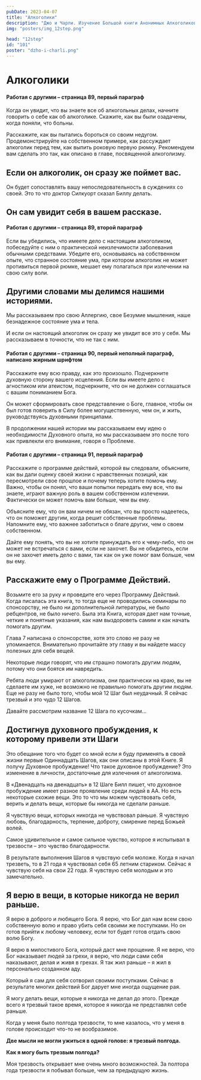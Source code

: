 ```yaml
---
pubDate: 2023-04-07
title: "Алкоголики"
description: "Джо и Чарли. Изучение Большой книги Анонимных Алкоголиков.  (100)"
img: "posters/img_12step.png"

head: "12step"
id: "101"
poster: "dzho-i-charli.png"
---
```


# Алкоголики

#### Работая с другими – страница 89, первый параграф

Когда он увидит, что вы знаете все об алкогольных делах, начните говорить о себе как об алкоголике. Скажите, как вы были озадачены, когда поняли, что больны.

Расскажите, как вы пытались бороться со своим недугом. Продемонстрируйте на собственном примере, как рассуждает алкоголик перед тем, как выпить роковую первую рюмку. Рекомендуем вам сделать это так, как описано в главе, посвященной алкоголизму.

## Если он алкоголик, он сразу же поймет вас.

Он будет сопоставлять вашу непоследовательность в суждениях со своей.
Это то что доктор Силкуорт сказал Биллу делать.

## Он сам увидит себя в вашем рассказе.

#### Работая с другими – страница 89, второй параграф

Если вы убедились, что имеете дело с настоящим алкоголиком, побеседуйте с ним о практической неизлечимости заболевания обычными средствами. Убедите его, основываясь на собственном опыте, что странное состояние ума, при котором алкоголик не может противиться первой рюмке, мешает ему полагаться при излечении на свою силу воли.

## Другими словами мы делимся нашими историями.

Мы рассказываем про свою Аллергию, свое Безумие мышления, наше безнадежное состояние ума и тела.

И если он настоящий алкоголик он сразу же увидит все это у себя. Мы рассказываем в точности, что не так с ним.

#### Работая с другими – страница 90, первый неполный параграф, написано жирным шрифтом

Расскажите ему всю правду, как это произошло. Подчеркните духовную сторону вашего исцеления. Если вы имеете дело с агностиком или атеистом, подчеркните, что он не должен соглашаться с вашим пониманием Бога.

Он может сформировать свое представление о Боге, главное, чтобы он был готов поверить в Силу более могущественную, чем он, и жить, руководствуясь духовными принципами.

В продолжении нашей истории мы рассказываем ему идею о необходимости Духовного опыта, но мы рассказываем это после того как привлекли его внимание, говоря о Проблеме.

#### Работая с другими – страница 91, первый параграф

Расскажите о программе действий, которой вы следовали, объясните, как вы дали оценку своей жизни с нравственных позиций, как пересмотрели свое прошлое и почему теперь хотите помочь ему. Важно, чтобы он понял, что ваши попытки передать ему все, что вы знаете, играют важную роль в вашем собственном излечении. Фактически он может помочь вам больше, чем вы ему.

Объясните ему, что он вам ничем не обязан, что вы просто надеетесь, что он поможет другим, когда решит собственные проблемы. Напомните ему, что важнее заботиться о благе других, чем о своем собственном.

Дайте ему понять, что вы не хотите принуждать его к чему-либо, что он может не встречаться с вами, если не захочет. Вы не обидитесь, если он не захочет иметь дело с вами, так как он уже помог вам больше, чем вы ему.

## Расскажите ему о Программе Действий.

Возьмите его за руку и проведите его через Программу Действий. Когда писалась эта книга, то тогда еще не проводились семинары по спонсорству, не было ни дополнительной литературы, не было ребцентров, не было ничего. Была эта Книга, которая дает нам точные, четкие и понятные указания, как нам выздороветь самим и как начать помогать другим.

Глава 7 написана о спонсорстве, хотя это слово не разу не упоминается. Внимательно прочитайте эту главу и вы найдете массу полезных для себя вещей.

Некоторые люди говорят, что им страшно помогать другим людям, потому что они боятся им навредить.

Ребята люди умирают от алкоголизма, они практически на краю, вы не сделаете им хуже, не возможно не правильно помогать другим людям. Еще не разу не было того, чтобы мой 12 Шаг был неудачный. Я сейчас трезвый и это чудо 12 Шагов.

Давайте рассмотрим название 12 Шага по кусочкам…

## Достигнув духовного пробуждения, к которому привели эти Шаги

Это обещание того что будет со мной если я буду применять в своей жизни первые Одиннадцать Шагов, как они описаны в этой Книге. Я получу Духовное пробуждение! Что такое духовное пробуждение? Это изменение в личности, достаточные для излечения от алкоголизма.

В «Двенадцать на двенадцать» в 12 Шаге Билл пишет, что духовное пробуждение имеет разное проявление среди людей в АА. Но есть некоторые схожие вещи. Это то что мы можем чувствовать себя, верить и делать вещи, которые бы никогда не сделали раньше.

Я чувствую вещи, которых никогда не чувствовал раньше. Я чувствую любовь, благодарность, терпение, доброту, смирение перед Божьей волей.

Самое удивительное и самое сильное чувство, которое я испытывал в трезвости – это чувство благодарности.

В результате выполнения Шагов я чувствую себя моложе. Когда я начал трезветь, то в 21 года я чувствовал себя 65 летним стариком. Сейчас я чувствую себя на свои 22 года. Я чувствую себя молодым и это замечательно.

## Я верю в вещи, в которые никогда не верил раньше.

Я верю в доброго и любящего Бога. Я верю, что Бог дал нам всем свою собственную волю и право убить себя своими же поступками. Но он готов прийти к любому человеку, если тот будет готов отдать свою волю Богу.

Я верю в милостивого Бога, который даст мне прощение. Я не верю, что Бог наказывает людей за грехи, я верю, что люди сами себя наказывают, делая и живя в грехах. Я так жил раньше – я жил в персонально созданном аду.

Который я сам для себя сотворил своими поступками. Сейчас в результате многих действий Бог дарует мне иногда ощущение рая.

Я могу делать вещи, которые я никогда не делал до этого. Прежде всего я трезвый такое время, которое я никогда не представлял себе раньше.

Когда у меня было полгода трезвости, то мне казалось, что у меня в голове происходит что-то не вообразимое.

**Две мысли не могли ужиться в одной голове: я трезвый полгода.**

**Как я могу быть трезвым полгода?**

Моя трезвость открывает мне очень много возможностей. За полтора года трезвости я побывал больше, чем за предыдущую жизнь.
